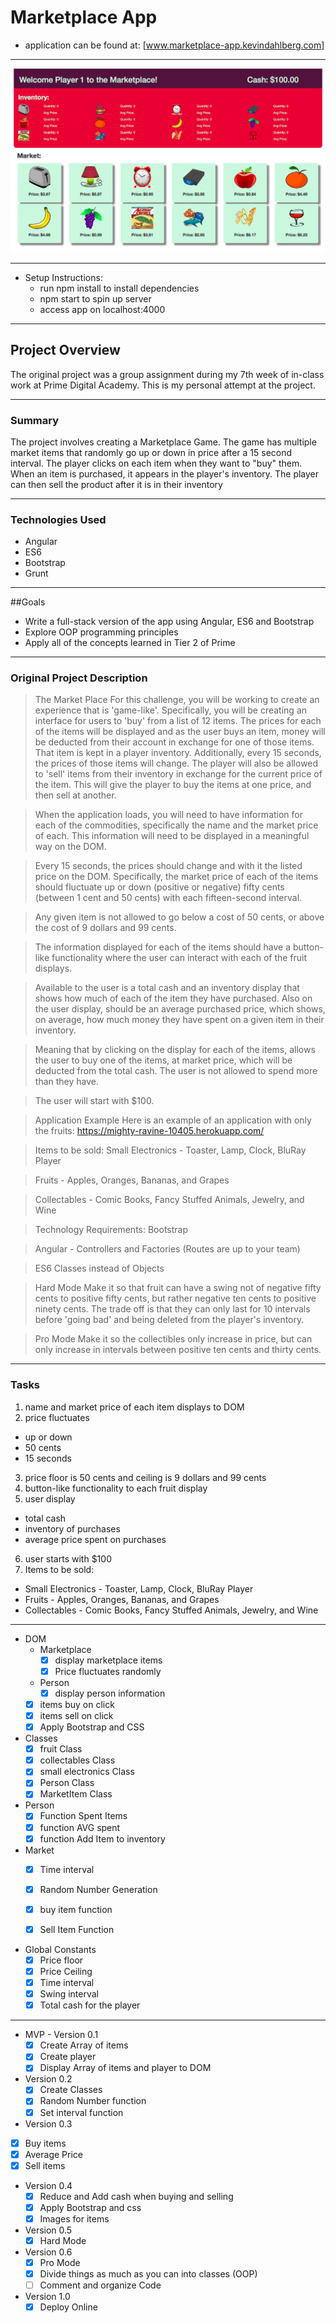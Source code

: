 # Marketplace App
* application can be found at: [www.marketplace-app.kevindahlberg.com]

---

![Image of Markteplace App](https://github.com/KevinDahlberg/marketplace-app/blob/master/marketplace-app.png)

---

* Setup Instructions:
  * run npm install to install dependencies
  * npm start to spin up server
  * access app on localhost:4000

---

## Project Overview
The original project was a group assignment during my 7th week of in-class work
at Prime Digital Academy.  This is my personal attempt at the project.

---

### Summary
The project involves creating a Marketplace Game.  The game has multiple market
items that randomly go up or down in price after a 15 second interval.  The player
clicks on each item when they want to "buy" them.  When an item is purchased, it
appears in the player's inventory.  The player can then sell the product after it
is in their inventory

---

### Technologies Used
* Angular
* ES6
* Bootstrap
* Grunt

---

##Goals
* Write a full-stack version of the app using Angular, ES6 and Bootstrap
* Explore OOP programming principles
* Apply all of the concepts learned in Tier 2 of Prime

---

### Original Project Description

>The Market Place
For this challenge, you will be working to create an experience that is 'game-like'. Specifically, you will be creating an interface for users to 'buy' from a list of 12 items. The prices for each of the items will be displayed and as the user buys an item, money will be deducted from their account in exchange for one of those items. That item is kept in a player inventory. Additionally, every 15 seconds, the prices of those items will change. The player will also be allowed to 'sell' items from their inventory in exchange for the current price of the item. This will give the player to buy the items at one price, and then sell at another.

>When the application loads, you will need to have information for each of the commodities, specifically the name and the market price of each. This information will need to be displayed in a meaningful way on the DOM.

>Every 15 seconds, the prices should change and with it the listed price on the DOM. Specifically, the market price of each of the items should fluctuate up or down (positive or negative) fifty cents (between 1 cent and 50 cents) with each fifteen-second interval.

>Any given item is not allowed to go below a cost of 50 cents, or above the cost of 9 dollars and 99 cents.

>The information displayed for each of the items should have a button-like functionality where the user can interact with each of the fruit displays.

>Available to the user is a total cash and an inventory display that shows how much of each of the item they have purchased. Also on the user display, should be an average purchased price, which shows, on average, how much money they have spent on a given item in their inventory.

>Meaning that by clicking on the display for each of the items, allows the user to buy one of the items, at market price, which will be deducted from the total cash. The user is not allowed to spend more than they have.

>The user will start with $100.

>Application Example
Here is an example of an application with only the fruits: https://mighty-ravine-10405.herokuapp.com/

>Items to be sold:
Small Electronics - Toaster, Lamp, Clock, BluRay Player

>Fruits - Apples, Oranges, Bananas, and Grapes

>Collectables - Comic Books, Fancy Stuffed Animals, Jewelry, and Wine

>Technology Requirements:
Bootstrap

>Angular - Controllers and Factories (Routes are up to your team)

>ES6 Classes instead of Objects

>Hard Mode
Make it so that fruit can have a swing not of negative fifty cents to positive fifty cents, but rather negative ten cents to positive ninety cents. The trade off is that they can only last for 10 intervals before 'going bad' and being deleted from the player's inventory.

>Pro Mode
Make it so the collectibles only increase in price, but can only increase in intervals between positive ten cents and thirty cents.

---

### Tasks
1. name and market price of each item displays to DOM
2. price fluctuates
  * up or down
  * 50 cents
  * 15 seconds
3. price floor is 50 cents and ceiling is 9 dollars and 99 cents
4. button-like functionality to each fruit display
5. user display
  * total cash
  * inventory of purchases
  * average price spent on purchases
6. user starts with $100
7. Items to be sold:
  * Small Electronics - Toaster, Lamp, Clock, BluRay Player
  * Fruits - Apples, Oranges, Bananas, and Grapes
  * Collectables - Comic Books, Fancy Stuffed Animals, Jewelry, and Wine

---

* DOM
  * Marketplace
    - [x] display marketplace items
    - [x] Price fluctuates randomly
  * Person
    - [x] display person information
  - [x] items buy on click
  - [x] items sell on click
  - [x] Apply Bootstrap and CSS

* Classes
  - [x] fruit Class
  - [x] collectables Class
  - [x] small electronics Class
  - [x] Person Class
  - [x] MarketItem Class

* Person
  - [x] Function Spent Items
  - [x] function AVG spent
  - [x] function Add Item to inventory

* Market
  - [x] Time interval
  - [x] Random Number Generation
  - [x] buy item function
  - [x] Sell Item Function


* Global Constants
  - [x] Price floor
  - [x] Price Ceiling
  - [x] Time interval
  - [x] Swing interval
  - [x] Total cash for the player

---

* MVP - Version 0.1
  - [x] Create Array of items
  - [x] Create player
  - [x] Display Array of items and player to DOM

* Version 0.2
  - [x] Create Classes
  - [x] Random Number function
  - [x] Set interval function

* Version 0.3
 - [x] Buy items
 - [x] Average Price
 - [x] Sell items

* Version 0.4
  - [x] Reduce and Add cash when buying and selling
  - [x] Apply Bootstrap and css
  - [x] Images for items

* Version 0.5
  - [x] Hard Mode

* Version 0.6
  - [x] Pro Mode
  - [x] Divide things as much as you can into classes (OOP)
  - [ ] Comment and organize Code

* Version 1.0
  - [x] Deploy Online
